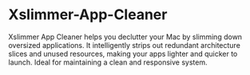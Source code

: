 # Xslimmer-App-Cleaner
Xslimmer App Cleaner helps you declutter your Mac by slimming down oversized applications. It intelligently strips out redundant architecture slices and unused resources, making your apps lighter and quicker to launch. Ideal for maintaining a clean and responsive system.
